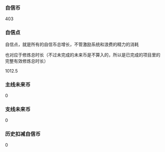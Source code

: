 ### 自信币
403

### 自信点
自信点，就是所有的自信币总增长，不管激励系统和浪费的精力的消耗

也对应于修炼总时长（不过未完成的未来币是不算入的，所以是已完成的项目里的完整有效修炼总时长）

1012.5

### 主线未来币
0

### 支线未来币
0

### 历史扣减自信币
0

